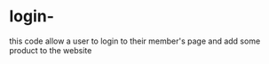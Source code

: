 # login-
this code allow a user to login to their member's page and add some product to the website
